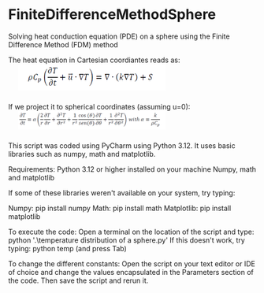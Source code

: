 
# FiniteDifferenceMethodSphere
Solving heat conduction equation (PDE) on a sphere using the Finite Difference Method (FDM) method


<p>
  The heat equation in Cartesian coordiantes reads as:
  <img src="images/Heat equation.png" alt="Heat equation Cartesian Coordinates" width="300" align="center" style="margin-left: 20px; margin-bottom: 10px;" />
  
  
</p>

If we project it to spherical coordinates (assuming u=0):
  <img src="images/Energy equation in Spherical coordinates.png" alt="Heat equation Spherical Coordinates" width="300" align="center" style="margin-left: 20px; margin-bottom: 10px;" />






This script was coded using PyCharm using Python 3.12. It uses basic libraries such as numpy, math and matplotlib.

Requirements:
Python 3.12 or higher installed on your machine
Numpy, math and matplotlib

If some of these libraries weren't available on your system, try typing:

Numpy: pip install numpy
Math: pip install math
Matplotlib: pip install matplotlib

To execute the code:
Open a terminal on the location of the script and type: python '.\temperature distribution of a sphere.py'
If this doesn't work, try typing: python temp (and press Tab)

To change the different constants:
Open the script on your text editor or IDE of choice and change the values encapsulated in the Parameters section of the
code. Then save the script and rerun it.
